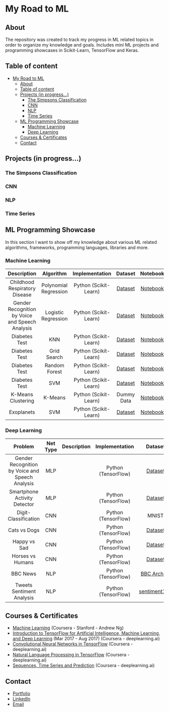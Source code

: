# My Road to ML

## About

The repository was created to track my progress in ML related topics in order to organize my knowledge and goals. Includes mini ML projects and programming showcases in Scikit-Learn, TensorFlow and Keras.

## Table of content
- [My Road to ML](#My-Road-to-ML)
	- [About](#About)
	- [Table of content](#Table-of-content)
	- [Projects (in progress...)](#Projects-in-progress)
		- [The Simpsons Classification](#The-Simpsons-Classification)
		- [CNN](#CNN)
		- [NLP](#NLP)
		- [Time Series](#Time-Series)
	- [ML Programming Showcase](#ML-Programming-Showcase)
		- [Machine Learning](#Machine-Learning)
		- [Deep Learning](#Deep-Learning)
	- [Courses & Certificates](#Courses--Certificates)
	- [Contact](#Contact)

## Projects (in progress...)
### The Simpsons Classification
### CNN
### NLP
### Time Series

## ML Programming Showcase

In this section I want to show off my knowledge about various ML related algorithms, frameworks, programming languages, libraries and more.

### Machine Learning

| Description | Algorithm | Implementation | Dataset | Notebook |
| :---: | :---: | :---: | :---: | :---: |
| Childhood Respiratory Disease | Polynomial Regression | Python (Scikit-Learn) | [Dataset](https://github.com/faznaimov/road-to-ml/blob/master/showcases/machinelearning/Respiratory_Disease/Resources/smoking.csv) | [Notebook](https://github.com/faznaimov/road-to-ml/blob/master/showcases/machinelearning/Respiratory_Disease/Respiratory_Disease.ipynb) |
| Gender Recognition by Voice and Speech Analysis | Logistic Regression | Python (Scikit-Learn) | [Dataset](https://github.com/faznaimov/road-to-ml/blob/master/showcases/machinelearning/Voice_Recognition/Resources/voice.csv) | [Notebook](https://github.com/faznaimov/road-to-ml/blob/master/showcases/machinelearning/Voice_Recognition/Voice_Recognition.ipynb) |
| Diabetes Test | KNN  | Python (Scikit-Learn) | [Dataset](https://github.com/faznaimov/road-to-ml/blob/master/showcases/machinelearning/KNN/Resources/diabetes.csv) | [Notebook](https://github.com/faznaimov/road-to-ml/blob/master/showcases/machinelearning/KNN/KNN.ipynb) |
| Diabetes Test | Grid Search  | Python (Scikit-Learn) | [Dataset](https://github.com/faznaimov/road-to-ml/blob/master/showcases/machinelearning/GridSearch/Resources/diabetes.csv) | [Notebook](https://github.com/faznaimov/road-to-ml/blob/master/showcases/machinelearning/GridSearch/GridSearch.ipynb) |
| Diabetes Test | Random Forest | Python (Scikit-Learn) | [Dataset](https://github.com/faznaimov/road-to-ml/blob/master/showcases/machinelearning/Trees/Resources/diabetes.csv) | [Notebook](https://github.com/faznaimov/road-to-ml/blob/master/showcases/machinelearning/Trees/Trees.ipynb) |
| Diabetes Test | SVM  | Python (Scikit-Learn) | [Dataset](https://github.com/faznaimov/road-to-ml/blob/master/showcases/machinelearning/SVM/Resources/diabetes.csv) | [Notebook](https://github.com/faznaimov/road-to-ml/blob/master/showcases/machinelearning/SVM/SVM.ipynb) |
| K-Means Clustering | K-Means  | Python (Scikit-Learn) | Dummy Data | [Notebook](https://github.com/faznaimov/road-to-ml/blob/master/showcases/machinelearning/Kmeans/Kmeans.ipynb) |
| Exoplanets | SVM  | Python (Scikit-Learn) | [Dataset](https://github.com/faznaimov/road-to-ml/blob/master/showcases/machinelearning/Exoplanets/Resources/exoplanet_data.csv) | [Notebook](https://github.com/faznaimov/road-to-ml/blob/master/showcases/machinelearning/Exoplanets/exoplanet-exploration.ipynb) |

### Deep Learning

| Problem | Net Type | Description | Implementation | Dataset | Notebook |
| :---: | :---: | :---: | :---: | :---: | :---: |
| Gender Recognition by Voice and Speech Analysis | MLP |  | Python (TensorFlow) | [Dataset](https://github.com/faznaimov/road-to-ml/blob/master/showcases/machinelearning/Respiratory_Disease/Resources/smoking.csv) | [Notebook](https://github.com/faznaimov/road-to-ml/blob/master/showcases/machinelearning/Respiratory_Disease/Respiratory_Disease.ipynb) |
| Smartphone Activity Detector | MLP |  | Python (TensorFlow) | [Dataset](https://github.com/faznaimov/road-to-ml/tree/master/showcases/deeplearning/Smartphones/Resources/) | [Notebook](https://github.com/faznaimov/road-to-ml/blob/master/showcases/deeplearning/Smartphones/Smartphone_Activity_Detector.ipynb) |
| Digit-Classification | CNN |  | Python (TensorFlow) | MNIST | [Notebook](https://github.com/faznaimov/road-to-ml/blob/master/showcases/deeplearning/.ipynb) |
| Cats vs Dogs | CNN |  | Python (TensorFlow) | [Dataset](https://www.microsoft.com/en-us/download/details.aspx?id=54765) | [Notebook](https://github.com/faznaimov/road-to-ml/blob/master/showcases/deeplearning/Cats-vs-Dogs/Cats-vs-Dogs.ipynb) |
| Happy vs Sad | CNN |  | Python (TensorFlow) | [Dataset](https://storage.googleapis.com/laurencemoroney-blog.appspot.com/happy-or-sad.zip) | [Notebook](https://github.com/faznaimov/road-to-ml/blob/master/showcases/deeplearning/happy-vs-sad/happy-vs-sad.ipynb) |
| Horses vs Humans | CNN |  | Python (TensorFlow) | [Dataset](https://storage.googleapis.com/laurencemoroney-blog.appspot.com/horse-or-human.zip) | [Notebook](https://github.com/faznaimov/road-to-ml/blob/master/showcases/deeplearning/horses-vs-humans/horses-vs-humans.ipynb) |
| BBC News | NLP |  | Python (TensorFlow) | [BBC Archive](https://storage.googleapis.com/laurencemoroney-blog.appspot.com/bbc-text.csv) | [Notebook](https://github.com/faznaimov/road-to-ml/blob/master/showcases/deeplearning/BBC-archive/bbc-archive.ipynb) |
| Tweets Sentiment Analysis | NLP |  | Python (TensorFlow) | [sentiment140](https://www.kaggle.com/kazanova/sentiment140) | [Notebook](https://github.com/faznaimov/road-to-ml/blob/master/showcases/deeplearning/sentiment140-tweets/twitter.ipynb) |

## Courses & Certificates

  + [Machine Learning]() (Coursera - Stanford - Andrew Ng)
  + [Introduction to TensorFlow for Artificial Intelligence, Machine Learning, and Deep Learning](https://www.coursera.org/account/accomplishments/verify/L2A7ZCZH8BYL) (Mar 2017 - Aug 2017) (Coursera - deeplearning.ai)
  + [Convolutional Neural Networks in TensorFlow](https://www.coursera.org/account/accomplishments/verify/EECS4FLVL27L) (Coursera - deeplearning.ai)
  + [Natural Language Processing in TensorFlow]() (Coursera - deeplearning.ai)
  + [Sequences, Time Series and Prediction]() (Coursera - deeplearning.ai)

## Contact
- [Portfolio](https://faznaimov.github.io)
- [LinkedIn](https://www.linkedin.com/in/faznaimov/)
- [Email](mailto:faz.naimov@gmail.com)


